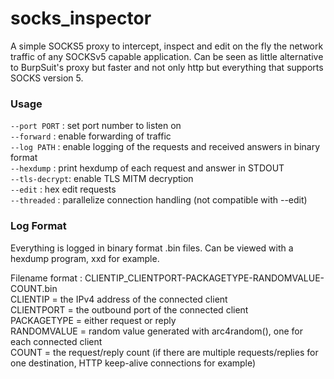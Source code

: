 # socks_inspector
  A simple SOCKS5 proxy to intercept, inspect and edit on the fly the network traffic of any SOCKSv5 capable application. Can be seen as little alternative to BurpSuit's proxy but faster and not only http but everything that supports SOCKS version 5.

### Usage
  ```--port PORT```  : set port number to listen on</br>
  ```--forward```    : enable forwarding of traffic</br>
  ```--log PATH```   : enable logging of the requests and received answers in binary format</br>
  ```--hexdump```    : print hexdump of each request and answer in STDOUT</br>
  ```--tls-decrypt```: enable TLS MITM decryption</br>
  ```--edit```       : hex edit requests</br>
  ```--threaded```   : parallelize connection handling (not compatible with --edit)

### Log Format
  Everything is logged in binary format .bin files. Can be viewed with a hexdump program, xxd for example.</br>
  
  Filename format : CLIENTIP_CLIENTPORT-PACKAGETYPE-RANDOMVALUE-COUNT.bin</br>
  CLIENTIP = the IPv4 address of the connected client</br>
  CLIENTPORT = the outbound port of the connected client</br>
  PACKAGETYPE = either request or reply</br>
  RANDOMVALUE = random value generated with arc4random(), one for each connected client</br>
  COUNT = the request/reply count (if there are multiple requests/replies for one destination, HTTP keep-alive connections for example)
